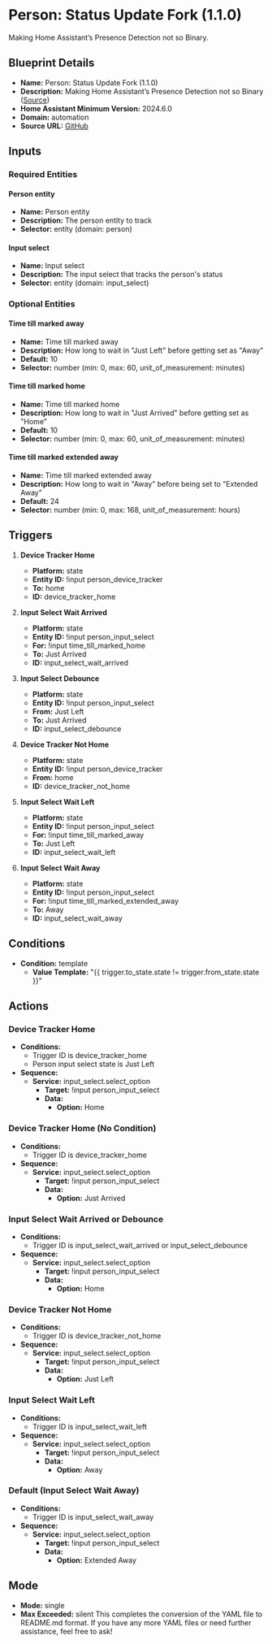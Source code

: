 # Person: Status Update Fork (1.1.0)

Making Home Assistant’s Presence Detection not so Binary.

## Blueprint Details

- **Name:** Person: Status Update Fork (1.1.0)
- **Description:** Making Home Assistant’s Presence Detection not so Binary ([Source](https://gist.github.com/cliffordwhansen/aa993e4173d2ce2e44fc6a0cb0af3599))
- **Home Assistant Minimum Version:** 2024.6.0
- **Domain:** automation
- **Source URL:** [GitHub](https://github.com/asucrews/ha-blueprints/blob/main/automations/person_status_update/person_status_update.yaml)

## Inputs

### Required Entities

#### Person entity

- **Name:** Person entity
- **Description:** The person entity to track
- **Selector:** entity (domain: person)

#### Input select

- **Name:** Input select
- **Description:** The input select that tracks the person's status
- **Selector:** entity (domain: input_select)

### Optional Entities

#### Time till marked away

- **Name:** Time till marked away
- **Description:** How long to wait in "Just Left" before getting set as "Away"
- **Default:** 10
- **Selector:** number (min: 0, max: 60, unit_of_measurement: minutes)

#### Time till marked home

- **Name:** Time till marked home
- **Description:** How long to wait in "Just Arrived" before getting set as "Home"
- **Default:** 10
- **Selector:** number (min: 0, max: 60, unit_of_measurement: minutes)

#### Time till marked extended away

- **Name:** Time till marked extended away
- **Description:** How long to wait in "Away" before being set to "Extended Away"
- **Default:** 24
- **Selector:** number (min: 0, max: 168, unit_of_measurement: hours)

## Triggers

1. **Device Tracker Home**
   - **Platform:** state
   - **Entity ID:** !input person_device_tracker
   - **To:** home
   - **ID:** device_tracker_home

2. **Input Select Wait Arrived**
   - **Platform:** state
   - **Entity ID:** !input person_input_select
   - **For:** !input time_till_marked_home
   - **To:** Just Arrived
   - **ID:** input_select_wait_arrived

3. **Input Select Debounce**
   - **Platform:** state
   - **Entity ID:** !input person_input_select
   - **From:** Just Left
   - **To:** Just Arrived
   - **ID:** input_select_debounce

4. **Device Tracker Not Home**
   - **Platform:** state
   - **Entity ID:** !input person_device_tracker
   - **From:** home
   - **ID:** device_tracker_not_home

5. **Input Select Wait Left**
   - **Platform:** state
   - **Entity ID:** !input person_input_select
   - **For:** !input time_till_marked_away
   - **To:** Just Left
   - **ID:** input_select_wait_left

6. **Input Select Wait Away**
   - **Platform:** state
   - **Entity ID:** !input person_input_select
   - **For:** !input time_till_marked_extended_away
   - **To:** Away
   - **ID:** input_select_wait_away

## Conditions

- **Condition:** template
  - **Value Template:** "{{ trigger.to_state.state != trigger.from_state.state }}"

## Actions

### Device Tracker Home

- **Conditions:**
  - Trigger ID is device_tracker_home
  - Person input select state is Just Left
- **Sequence:**
  - **Service:** input_select.select_option
    - **Target:** !input person_input_select
    - **Data:**
      - **Option:** Home

### Device Tracker Home (No Condition)

- **Conditions:**
  - Trigger ID is device_tracker_home
- **Sequence:**
  - **Service:** input_select.select_option
    - **Target:** !input person_input_select
    - **Data:**
      - **Option:** Just Arrived

### Input Select Wait Arrived or Debounce

- **Conditions:**
  - Trigger ID is input_select_wait_arrived or input_select_debounce
- **Sequence:**
  - **Service:** input_select.select_option
    - **Target:** !input person_input_select
    - **Data:**
      - **Option:** Home

### Device Tracker Not Home

- **Conditions:**
  - Trigger ID is device_tracker_not_home
- **Sequence:**
  - **Service:** input_select.select_option
    - **Target:** !input person_input_select
    - **Data:**
      - **Option:** Just Left

### Input Select Wait Left

- **Conditions:**
  - Trigger ID is input_select_wait_left
- **Sequence:**
  - **Service:** input_select.select_option
    - **Target:** !input person_input_select
    - **Data:**
      - **Option:** Away

### Default (Input Select Wait Away)

- **Conditions:**
  - Trigger ID is input_select_wait_away
- **Sequence:**
  - **Service:** input_select.select_option
    - **Target:** !input person_input_select
    - **Data:**
      - **Option:** Extended Away

## Mode

- **Mode:** single
- **Max Exceeded:** silent
This completes the conversion of the YAML file to README.md format. If you have any more YAML files or need further assistance, feel free to ask!